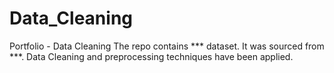 # Data_Cleaning
Portfolio - Data Cleaning 
The repo contains *** dataset. It was sourced from ***. Data Cleaning and preprocessing techniques have been applied. 
